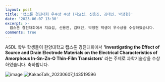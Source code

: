 ```yaml
---
layout: post
title: '캡스톤 경진대회 우수상 수상 (지요섭, 신용진, 김태인, 박정현)'
date: '2023-06-07 13:30'
excerpt: >-
  캡스톤 경진대회에서 지요섭, 신용진, 김태인, 박정현 학생이 우수상을 수상하였습니다.
comments: true
---
```

ASDL 학부 학생들이 한양대학교 캡스톤 경진대회에서 **'Investigating the Effect of Source and Drain Electrode Materials on the Electrical Characteristics of Amorphous In-Sn-Zn-O Thin-Film Transistors**' 라는 주제로 과학기술상을 수상하였습니다. 축하합니다.

![image](https://github.com/yh2424/yh2424.github.io/assets/101162644/c6e14dd4-ae01-48e4-81b1-9022d789a239)
![KakaoTalk_20230607_143519596](https://github.com/yh2424/yh2424.github.io/assets/101162644/e2c9fbda-b3d0-428c-aa4e-f00a90b324cf)
